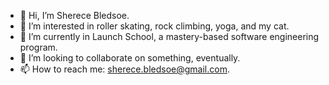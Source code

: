 - 👋 Hi, I’m Sherece Bledsoe.
- 👀 I’m interested in roller skating, rock climbing, yoga, and my cat.
- 🌱 I’m currently in Launch School, a mastery-based software engineering program.
- 💞️ I’m looking to collaborate on something, eventually.
- 📫 How to reach me: sherece.bledsoe@gmail.com.

<!---
skbledsoe/skbledsoe is a ✨ special ✨ repository because its `README.md` (this file) appears on your GitHub profile.
You can click the Preview link to take a look at your changes.
--->
